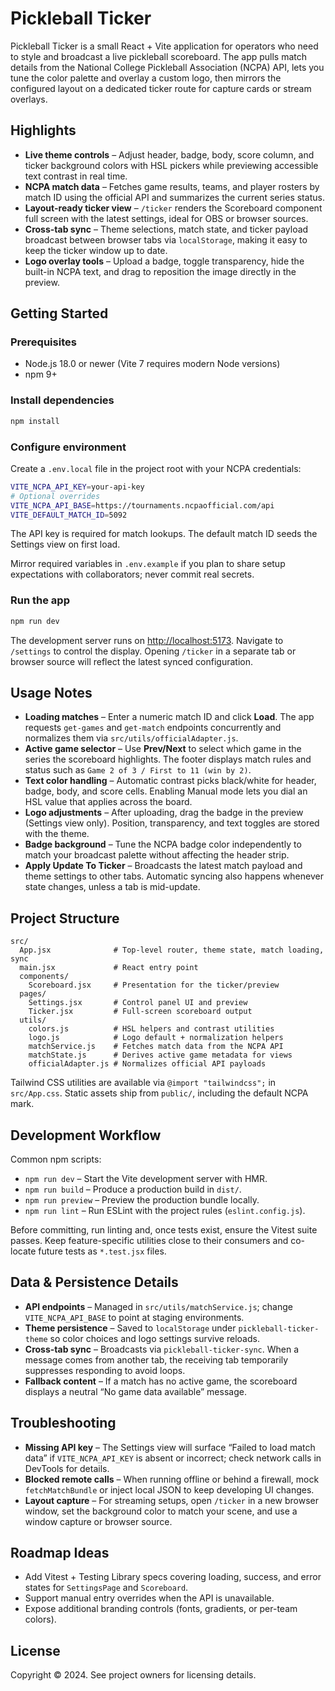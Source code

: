 # Pickleball Ticker

Pickleball Ticker is a small React + Vite application for operators who need to style and broadcast a live pickleball scoreboard. The app pulls match details from the National College Pickleball Association (NCPA) API, lets you tune the color palette and overlay a custom logo, then mirrors the configured layout on a dedicated ticker route for capture cards or stream overlays.

## Highlights
- **Live theme controls** – Adjust header, badge, body, score column, and ticker background colors with HSL pickers while previewing accessible text contrast in real time.
- **NCPA match data** – Fetches game results, teams, and player rosters by match ID using the official API and summarizes the current series status.
- **Layout-ready ticker view** – `/ticker` renders the Scoreboard component full screen with the latest settings, ideal for OBS or browser sources.
- **Cross-tab sync** – Theme selections, match state, and ticker payload broadcast between browser tabs via `localStorage`, making it easy to keep the ticker window up to date.
- **Logo overlay tools** – Upload a badge, toggle transparency, hide the built-in NCPA text, and drag to reposition the image directly in the preview.

## Getting Started
### Prerequisites
- Node.js 18.0 or newer (Vite 7 requires modern Node versions)
- npm 9+

### Install dependencies
```bash
npm install
```

### Configure environment
Create a `.env.local` file in the project root with your NCPA credentials:
```bash
VITE_NCPA_API_KEY=your-api-key
# Optional overrides
VITE_NCPA_API_BASE=https://tournaments.ncpaofficial.com/api
VITE_DEFAULT_MATCH_ID=5092
```
The API key is required for match lookups. The default match ID seeds the Settings view on first load.

Mirror required variables in `.env.example` if you plan to share setup expectations with collaborators; never commit real secrets.

### Run the app
```bash
npm run dev
```
The development server runs on <http://localhost:5173>. Navigate to `/settings` to control the display. Opening `/ticker` in a separate tab or browser source will reflect the latest synced configuration.

## Usage Notes
- **Loading matches** – Enter a numeric match ID and click **Load**. The app requests `get-games` and `get-match` endpoints concurrently and normalizes them via `src/utils/officialAdapter.js`.
- **Active game selector** – Use **Prev/Next** to select which game in the series the scoreboard highlights. The footer displays match rules and status such as `Game 2 of 3 / First to 11 (win by 2)`.
- **Text color handling** – Automatic contrast picks black/white for header, badge, body, and score cells. Enabling Manual mode lets you dial an HSL value that applies across the board.
- **Logo adjustments** – After uploading, drag the badge in the preview (Settings view only). Position, transparency, and text toggles are stored with the theme.
- **Badge background** – Tune the NCPA badge color independently to match your broadcast palette without affecting the header strip.
- **Apply Update To Ticker** – Broadcasts the latest match payload and theme settings to other tabs. Automatic syncing also happens whenever state changes, unless a tab is mid-update.

## Project Structure
```
src/
  App.jsx              # Top-level router, theme state, match loading, sync
  main.jsx             # React entry point
  components/
    Scoreboard.jsx     # Presentation for the ticker/preview
  pages/
    Settings.jsx       # Control panel UI and preview
    Ticker.jsx         # Full-screen scoreboard output
  utils/
    colors.js          # HSL helpers and contrast utilities
    logo.js            # Logo default + normalization helpers
    matchService.js    # Fetches match data from the NCPA API
    matchState.js      # Derives active game metadata for views
    officialAdapter.js # Normalizes official API payloads
```
Tailwind CSS utilities are available via `@import "tailwindcss";` in `src/App.css`. Static assets ship from `public/`, including the default NCPA mark.

## Development Workflow
Common npm scripts:
- `npm run dev` – Start the Vite development server with HMR.
- `npm run build` – Produce a production build in `dist/`.
- `npm run preview` – Preview the production bundle locally.
- `npm run lint` – Run ESLint with the project rules (`eslint.config.js`).

Before committing, run linting and, once tests exist, ensure the Vitest suite passes. Keep feature-specific utilities close to their consumers and co-locate future tests as `*.test.jsx` files.

## Data & Persistence Details
- **API endpoints** – Managed in `src/utils/matchService.js`; change `VITE_NCPA_API_BASE` to point at staging environments.
- **Theme persistence** – Saved to `localStorage` under `pickleball-ticker-theme` so color choices and logo settings survive reloads.
- **Cross-tab sync** – Broadcasts via `pickleball-ticker-sync`. When a message comes from another tab, the receiving tab temporarily suppresses responding to avoid loops.
- **Fallback content** – If a match has no active game, the scoreboard displays a neutral “No game data available” message.

## Troubleshooting
- **Missing API key** – The Settings view will surface “Failed to load match data” if `VITE_NCPA_API_KEY` is absent or incorrect; check network calls in DevTools for details.
- **Blocked remote calls** – When running offline or behind a firewall, mock `fetchMatchBundle` or inject local JSON to keep developing UI changes.
- **Layout capture** – For streaming setups, open `/ticker` in a new browser window, set the background color to match your scene, and use a window capture or browser source.

## Roadmap Ideas
- Add Vitest + Testing Library specs covering loading, success, and error states for `SettingsPage` and `Scoreboard`.
- Support manual entry overrides when the API is unavailable.
- Expose additional branding controls (fonts, gradients, or per-team colors).

## License
Copyright © 2024. See project owners for licensing details.
